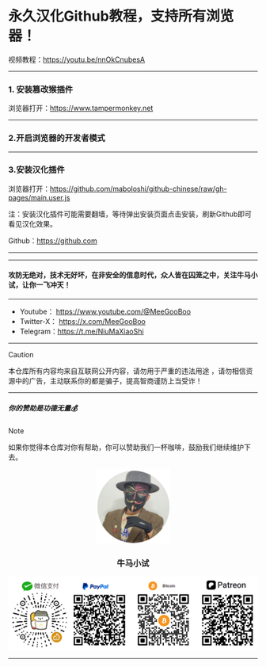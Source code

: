 # 永久汉化Github教程，支持所有浏览器！

视频教程：https://youtu.be/nnOkCnubesA

****



### 1. 安装篡改猴插件

浏览器打开：https://www.tampermonkey.net

****

### 2.开启浏览器的开发者模式

****

### 3.安装汉化插件

浏览器打开：https://github.com/maboloshi/github-chinese/raw/gh-pages/main.user.js

注：安装汉化插件可能需要翻墙，等待弹出安装页面点击安装，刷新Github即可看见汉化效果。

Github：https://github.com

****

















****

#### 攻防无绝对，技术无好坏，在非安全的信息时代，众人皆在囚笼之中，关注牛马小试，让你一飞冲天！

****

- Youtube：  https://www.youtube.com/@MeeGooBoo
- Twitter-X：  https://x.com/MeeGooBoo
- Telegram：https://t.me/NiuMaXiaoShi


****

> [!CAUTION]
>
> 本仓库所有内容均来自互联网公开内容，请勿用于严重的违法用途 ，请勿相信资源中的广告，主动联系你的都是骗子，提高智商谨防上当受诈！

****

##### 你的赞助是功德无量💰

> [!NOTE]
>
> 如果你觉得本仓库对你有帮助，你可以赞助我们一杯咖啡，鼓励我们继续维护下去。

<p align="center" >
    <img src="https://raw.githubusercontent.com/MeeGooBoo/2025/refs/heads/main/static/imgs/logo.png" width="150">
    <h3 align="center">牛马小试</h3>
    <p align="center">
        <img src="https://raw.githubusercontent.com/MeeGooBoo/2025/refs/heads/main/static/imgs/pays.png">
    </p>
</p>


****

